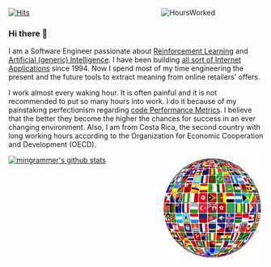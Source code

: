 [<img alt="HoursWorked" width="40%" align="right" src="https://news.co.cr/wp-content/uploads/2017/02/HoursWorked.png"/>](https://news.co.cr/wp-content/uploads/2017/02/HoursWorked.png)

[![Hits](https://hits.seeyoufarm.com/api/count/incr/badge.svg?url=https%3A%2F%2Fgithub.com%2Fmingrammer)](https://hits.seeyoufarm.com)

### Hi there 👋

I am a Software Engineer passionate about [Reinforcement Learning](https://en.wikipedia.org/wiki/Reinforcement_learning) and 
[Artificial (generic) Intelligence](https://en.wikipedia.org/wiki/Artificial_general_intelligence). I have been building [all sort of Internet Applications](https://www.linkedin.com/in/conradom) since 1994. Now I spend most of my time engineering the present and the future tools to extract meaning from online retailers' offers. 

I work almost every waking hour. It is often painful and it is not recommended to put so many hours into work. I do it because of my painstaking perfectionism regarding [code Performance Metrics](https://www.red-gate.com/blog/software-development/learning-from-the-accelerate-four-key-metrics). I believe that the better they become the higher the chances for success in an ever changing environment. Also, I am from Costa Rica, the second country with long working hours according to the Organization for Economic Cooperation and Development (OECD).

<!--
**crgz/crgz** is a ✨ _special_ ✨ repository because its `README.md` (this file) appears on your GitHub profile.

Here are some ideas to get you started:

- 🔭 I’m currently working on ...
- 🌱 I’m currently learning ...
- 👯 I’m looking to collaborate on ...
- 🤔 I’m looking for help with ...
- 💬 Ask me about ...
- 📫 How to reach me: ...
- 😄 Pronouns: ...
- ⚡ Fun fact: ...
-->



[<img alt="HoursWorked" width="40%" align="right" src="https://raw.githubusercontent.com/crgz/fuzzy_dates/master/.github/flags-jakearchibald.github.io-scour.svg"/>](https://github.com/crgz/fuzzy_dates)

[![mingrammer's github stats](https://github-readme-stats.vercel.app/api?username=crgz&count_private=true&show_icons=true)](https://github.com/anuraghazra/github-readme-stats)
